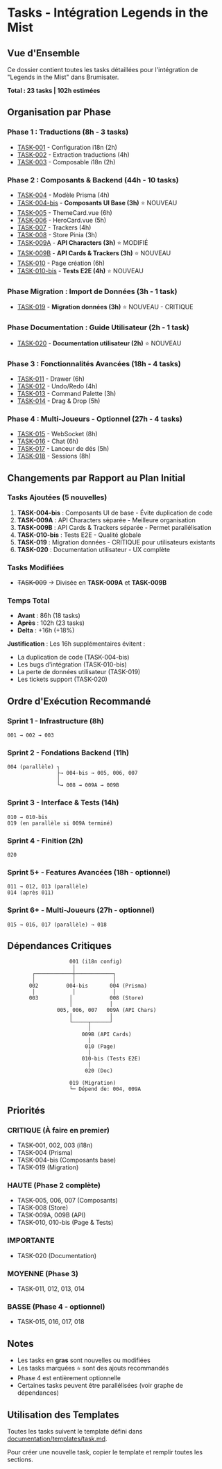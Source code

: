 # Tasks - Intégration Legends in the Mist

## Vue d'Ensemble

Ce dossier contient toutes les tasks détaillées pour l'intégration de "Legends in the Mist" dans Brumisater.

**Total : 23 tasks | 102h estimées**

## Organisation par Phase

### Phase 1 : Traductions (8h - 3 tasks)
- [TASK-001](TASK-2025-01-19-001-config-i18n.md) - Configuration i18n (2h)
- [TASK-002](TASK-2025-01-19-002-traductions-litm.md) - Extraction traductions (4h)
- [TASK-003](TASK-2025-01-19-003-composable-i18n.md) - Composable i18n (2h)

### Phase 2 : Composants & Backend (44h - 10 tasks)
- [TASK-004](TASK-2025-01-19-004-prisma-litm.md) - Modèle Prisma (4h)
- [TASK-004-bis](TASK-2025-01-19-004-bis-composants-ui-base.md) - **Composants UI Base (3h)** ⭐ NOUVEAU
- [TASK-005](TASK-2025-01-19-005-theme-card.md) - ThemeCard.vue (6h)
- [TASK-006](TASK-2025-01-19-006-hero-card.md) - HeroCard.vue (5h)
- [TASK-007](TASK-2025-01-19-007-trackers.md) - Trackers (4h)
- [TASK-008](TASK-2025-01-19-008-store-litm.md) - Store Pinia (3h)
- [TASK-009A](TASK-2025-01-19-009A-api-characters.md) - **API Characters (3h)** ⭐ MODIFIÉ
- [TASK-009B](TASK-2025-01-19-009B-api-cards-trackers.md) - **API Cards & Trackers (3h)** ⭐ NOUVEAU
- [TASK-010](TASK-2025-01-19-010-page-character-create.md) - Page création (6h)
- [TASK-010-bis](TASK-2025-01-19-010-bis-tests-e2e.md) - **Tests E2E (4h)** ⭐ NOUVEAU

### Phase Migration : Import de Données (3h - 1 task)
- [TASK-019](TASK-2025-01-19-019-migration-donnees.md) - **Migration données (3h)** ⭐ NOUVEAU - CRITIQUE

### Phase Documentation : Guide Utilisateur (2h - 1 task)
- [TASK-020](TASK-2025-01-19-020-documentation-utilisateur.md) - **Documentation utilisateur (2h)** ⭐ NOUVEAU

### Phase 3 : Fonctionnalités Avancées (18h - 4 tasks)
- [TASK-011](TASK-2025-01-19-011-drawer-system.md) - Drawer (6h)
- [TASK-012](TASK-2025-01-19-012-undo-redo.md) - Undo/Redo (4h)
- [TASK-013](TASK-2025-01-19-013-command-palette.md) - Command Palette (3h)
- [TASK-014](TASK-2025-01-19-014-drag-drop.md) - Drag & Drop (5h)

### Phase 4 : Multi-Joueurs - Optionnel (27h - 4 tasks)
- [TASK-015](TASK-2025-01-19-015-websocket.md) - WebSocket (8h)
- [TASK-016](TASK-2025-01-19-016-chat-system.md) - Chat (6h)
- [TASK-017](TASK-2025-01-19-017-dice-roller.md) - Lanceur de dés (5h)
- [TASK-018](TASK-2025-01-19-018-sessions.md) - Sessions (8h)

## Changements par Rapport au Plan Initial

### Tasks Ajoutées (5 nouvelles)
1. **TASK-004-bis** : Composants UI de base - Évite duplication de code
2. **TASK-009A** : API Characters séparée - Meilleure organisation
3. **TASK-009B** : API Cards & Trackers séparée - Permet parallélisation
4. **TASK-010-bis** : Tests E2E - Qualité globale
5. **TASK-019** : Migration données - CRITIQUE pour utilisateurs existants
6. **TASK-020** : Documentation utilisateur - UX complète

### Tasks Modifiées
- ~~TASK-009~~ → Divisée en **TASK-009A** et **TASK-009B**

### Temps Total
- **Avant** : 86h (18 tasks)
- **Après** : 102h (23 tasks)
- **Delta** : +16h (+18%)

**Justification** : Les 16h supplémentaires évitent :
- La duplication de code (TASK-004-bis)
- Les bugs d'intégration (TASK-010-bis)
- La perte de données utilisateur (TASK-019)
- Les tickets support (TASK-020)

## Ordre d'Exécution Recommandé

### Sprint 1 - Infrastructure (8h)
```
001 → 002 → 003
```

### Sprint 2 - Fondations Backend (11h)
```
004 (parallèle) ┐
                ├→ 004-bis → 005, 006, 007
                │
                └→ 008 → 009A → 009B
```

### Sprint 3 - Interface & Tests (14h)
```
010 → 010-bis
019 (en parallèle si 009A terminé)
```

### Sprint 4 - Finition (2h)
```
020
```

### Sprint 5+ - Features Avancées (18h - optionnel)
```
011 → 012, 013 (parallèle)
014 (après 011)
```

### Sprint 6+ - Multi-Joueurs (27h - optionnel)
```
015 → 016, 017 (parallèle) → 018
```

## Dépendances Critiques

```
                    001 (i18n config)
                     │
        ┌────────────┼────────────┐
        │            │            │
       002         004-bis       004 (Prisma)
        │            │            │
       003          │            008 (Store)
                    │            │
                005, 006, 007   009A (API Chars)
                    │            │
                    └─────┬──────┘
                          │
                        009B (API Cards)
                          │
                         010 (Page)
                          │
                        010-bis (Tests E2E)
                          │
                         020 (Doc)

                    019 (Migration)
                    └─ Dépend de: 004, 009A
```

## Priorités

### CRITIQUE (À faire en premier)
- TASK-001, 002, 003 (i18n)
- TASK-004 (Prisma)
- TASK-004-bis (Composants base)
- TASK-019 (Migration)

### HAUTE (Phase 2 complète)
- TASK-005, 006, 007 (Composants)
- TASK-008 (Store)
- TASK-009A, 009B (API)
- TASK-010, 010-bis (Page & Tests)

### IMPORTANTE
- TASK-020 (Documentation)

### MOYENNE (Phase 3)
- TASK-011, 012, 013, 014

### BASSE (Phase 4 - optionnel)
- TASK-015, 016, 017, 018

## Notes

- Les tasks en **gras** sont nouvelles ou modifiées
- Les tasks marquées ⭐ sont des ajouts recommandés
- Phase 4 est entièrement optionnelle
- Certaines tasks peuvent être parallélisées (voir graphe de dépendances)

## Utilisation des Templates

Toutes les tasks suivent le template défini dans [documentation/templates/task.md](../templates/task.md).

Pour créer une nouvelle task, copier le template et remplir toutes les sections.
